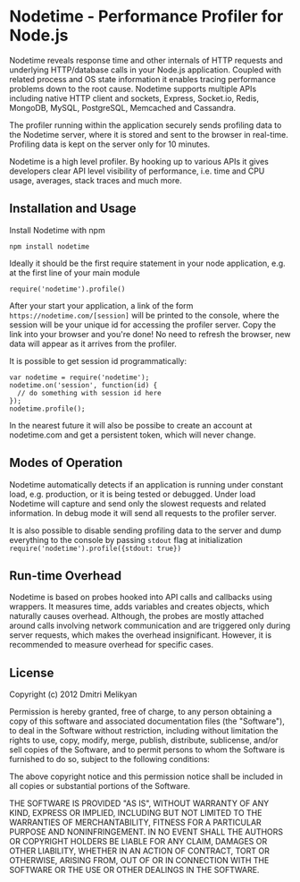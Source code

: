 Nodetime - Performance Profiler for Node.js
===

Nodetime reveals response time and other internals of HTTP requests and underlying HTTP/database calls in your Node.js application. Coupled with related process and OS state information it enables tracing performance problems down to the root cause. Nodetime supports multiple APIs including native HTTP client and sockets, Express, Socket.io, Redis, MongoDB, MySQL, PostgreSQL, Memcached and Cassandra. 

The profiler running within the application securely sends profiling data to the Nodetime server, where it is stored and sent to the browser in real-time. Profiling data is kept on the server only for 10 minutes.

Nodetime is a high level profiler. By hooking up to various APIs it gives developers clear API level visibility of performance, i.e. time and CPU usage, averages, stack traces and much more.


## Installation and Usage

Install Nodetime with npm 

    npm install nodetime 

Ideally it should be the first require statement in your node application, e.g. at the first line of your main module 

    require('nodetime').profile()

After your start your application, a link of the form `https://nodetime.com/[session]` will be printed to the console, where the session will be your unique id for accessing the profiler server. Copy the link into your browser and you're done! No need to refresh the browser, new data will appear as it arrives from the profiler.

It is possible to get session id programmatically:

    var nodetime = require('nodetime');
    nodetime.on('session', function(id) {
      // do something with session id here
    });
    nodetime.profile();

In the nearest future it will also be possibe to create an account at nodetime.com and get a persistent token, which will never change.


## Modes of Operation

Nodetime automatically detects if an application is running under constant load, e.g. production, or it is being tested or debugged. Under load Nodetime will capture and send only the slowest requests and related information. In debug mode it will send all requests to the profiler server. 

It is also possible to disable sending profiling data to the server and dump everything to the console by passing `stdout` flag at initialization `require('nodetime').profile({stdout: true})`


## Run-time Overhead

Nodetime is based on probes hooked into API calls and callbacks using wrappers. It measures time, adds variables and creates objects, which naturally causes overhead. Although, the probes are mostly attached around calls involving network communication and are triggered only during server requests, which makes the overhead insignificant. However, it is recommended to measure overhead for specific cases.


## License

Copyright (c) 2012 Dmitri Melikyan

Permission is hereby granted, free of charge, to any person obtaining a copy of this software and associated documentation files (the "Software"), to deal in the Software without restriction, including without limitation the rights to use, copy, modify, merge, publish, distribute, sublicense, and/or sell copies of the Software, and to permit persons to whom the Software is furnished to do so, subject to the following conditions:

The above copyright notice and this permission notice shall be included in all copies or substantial portions of the Software.

THE SOFTWARE IS PROVIDED "AS IS", WITHOUT WARRANTY OF ANY KIND, EXPRESS OR IMPLIED, INCLUDING BUT NOT LIMITED TO THE WARRANTIES OF MERCHANTABILITY, FITNESS FOR A PARTICULAR PURPOSE AND NONINFRINGEMENT. IN NO EVENT SHALL THE AUTHORS OR COPYRIGHT HOLDERS BE LIABLE FOR ANY CLAIM, DAMAGES OR OTHER LIABILITY, WHETHER IN AN ACTION OF CONTRACT, TORT OR OTHERWISE, ARISING FROM, OUT OF OR IN CONNECTION WITH THE SOFTWARE OR THE USE OR OTHER DEALINGS IN THE SOFTWARE.
